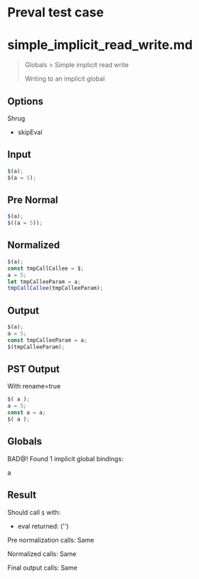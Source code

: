 # Preval test case

# simple_implicit_read_write.md

> Globals > Simple implicit read write
>
> Writing to an implicit global

## Options

Shrug

- skipEval

## Input

`````js filename=intro
$(a);
$(a = 5);
`````

## Pre Normal


`````js filename=intro
$(a);
$((a = 5));
`````

## Normalized


`````js filename=intro
$(a);
const tmpCallCallee = $;
a = 5;
let tmpCalleeParam = a;
tmpCallCallee(tmpCalleeParam);
`````

## Output


`````js filename=intro
$(a);
a = 5;
const tmpCalleeParam = a;
$(tmpCalleeParam);
`````

## PST Output

With rename=true

`````js filename=intro
$( a );
a = 5;
const a = a;
$( a );
`````

## Globals

BAD@! Found 1 implicit global bindings:

a

## Result

Should call `$` with:
 - eval returned: ('<skipped by option>')

Pre normalization calls: Same

Normalized calls: Same

Final output calls: Same
